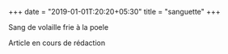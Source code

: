 +++
date = "2019-01-01T:20:20+05:30"
title = "sanguette"
+++

Sang de volaille frie à la poele
<!--more-->
Article en cours de rédaction

>
